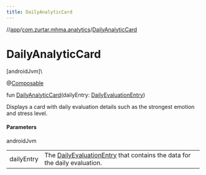 ```yaml
---
title: DailyAnalyticCard
---
```

//[app](../../index.html)/[com.zurtar.mhma.analytics](index.html)/[DailyAnalyticCard](-daily-analytic-card.html)



# DailyAnalyticCard



[androidJvm]\




@[Composable](https://developer.android.com/reference/kotlin/androidx/compose/runtime/Composable.html)



fun [DailyAnalyticCard](-daily-analytic-card.html)(dailyEntry: [DailyEvaluationEntry](../com.zurtar.mhma.data/-daily-evaluation-entry/index.html))



Displays a card with daily evaluation details such as the strongest emotion and stress level.



#### Parameters


androidJvm

| | |
|---|---|
| dailyEntry | The [DailyEvaluationEntry](../com.zurtar.mhma.data/-daily-evaluation-entry/index.html) that contains the data for the daily evaluation. |



